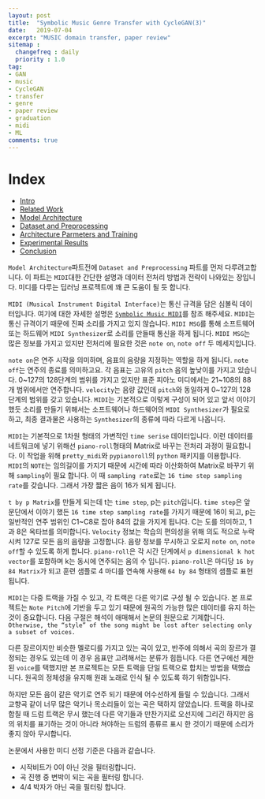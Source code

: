 ```yaml
---
layout: post
title:  "Symbolic Music Genre Transfer with CycleGAN(3)"
date:   2019-07-04
excerpt: "MUSIC domain transfer, paper review"
sitemap :
  changefreq : daily
  priority : 1.0
tag:
- GAN
- music
- CycleGAN
- transfer
- genre
- paper review
- graduation
- midi
- ML
comments: true
---
```


# Index
- <a href='https://sihan-son.github.io/CycleGAN-music-intro'>Intro</a>
- <a href='https://sihan-son.github.io/CycleGAN-music-related'>Related Work</a>
- <a href='https://sihan-son.github.io/CycleGAN-music-model'>Model Architecture</a>
- <a href='https://sihan-son.github.io/CycleGAN-music-pre'>Dataset and Preprocessing</a>
- <a href=''>Architecture Parmeters and Training</a>
- <a href=''>Experimental Results</a>
- <a href=''>Conclusion</a>

`Model Architecture`파트전에 `Dataset and Preprocessing` 파트를 먼저 다루려고합니다. 이 파트는 `MIDI`대한 간단한 설명과 데이터 전처리 방법과 전략이 나와있는 장입니다. 미디를 다루는 딥러닝 프로젝트에 꽤 큰 도움이 될 듯 합니다. 

`MIDI (Musical Instrument Digital Interface)`는 통신 규격을 담은 심볼릭 데이터입니다. 여기에 대한 자세한 설명은 <a href ='https://sihan-son.github.io/midi'>`Symbolic Music MIDI`</a>를 참조 해주세요. `MIDI`는 통신 규격이기 때문에 진짜 소리를 가지고 있지 않습니다. `MIDI MSG`를 통해 소프트웨어 또는 하드웨어 `MIDI Synthesizer`로 소리를 만들때 통신을 하게 됩니다. `MIDI MSG`는 많은 정보를 가지고 있지만 전처리에 필요한 것은 `note on`, `note off` 두 메세지입니다.  

`note on`은 연주 시작을 의미하며, 음표의 음량을 지정하는 역할을 하게 됩니다. `note off`는 연주의 종료를 의미하고요. 각 음표는 고유의 `pitch` 음의 높낮이를 가지고 있습니다. 0~127의 128단계의 범위를 가지고 있지만 표준 피아노 미디에서는 21~108의 88개 범위에서만 연주합니다. `velocity`는 음량 값인데 `pitch`와 동일하게 0~127의 128 단계의 범위를 갖고 있습니다. `MIDI`는 기본적으로 이렇게 구성이 되어 있고 앞서 이야기 했듯 소리를 만들기 위해서는 소프트웨어나 하드웨어의 `MIDI Synthesizer`가 필요로 하고, 최종 결과물은 사용하는 `Synthesizer`의 종류에 따라 다르게 나옵니다.   

`MIDI`는 기본적으로 1차원 형태의 가변적인 `time serise` 데이터입니다. 이런 데이터를 네트워크에 넣기 위해선 `piano-roll`형태의 Matrix로 바꾸는 전처리 과정이 필요합니다. 이 작업을 위해 `pretty_midi`와 `pypianoroll`의 `python` 패키지를 이용합니다. `MIDI`의 `NOTE`는 임의길이를 가지기 때문에 시간에 따라 이산화하여 Matrix로 바꾸기 위해 `sampling`이 필요 합니다. 이 때 `sampling rate`로는 `16 time step sampling rate`를 갖습니다. 그래서 가장 짧은 음이 16가 되게 됩니다.   

`t by p Matrix`를 만들게 되는데 t는 `time step`, p는 `pitch`입니다. `time step`은 앞 문단에서 이야기 했든 `16 time step sampling rate`를 가지기 때문에 16이 되고, p는 일반적인 연주 범위인 C1~C8로 잡아 84의 값을 가지게 됩니다. C는 도를 의미하고, 1과 8은 옥타브를 의미합니다. `Velocity` 정보는 학습의 편의성을 위해 의도 적으로 누락시켜 127로 모든 음의 음량을 고정합니다. 음량 정보를 무시하고 오로지 `note on`, `note off`할 수 있도록 하게 합니다. `piano-roll`은 각 시간 단계에서 `p dimensional k hot vector`를 포함하며 k는 동시에 연주되는 음의 수 입니다. `piano-roll`은 마디당 `16 by 84 Matrix`가 되고 훈련 샘플로 4 마디를 연속해 사용해 `64 by 84` 형태의 샘플로 표현 됩니다.  

`MIDI`는 다중 트랙을 가질 수 있고, 각 트랙은 다른 악기로 구성 될 수 있습니다. 본 프로젝트는 `Note Pitch`에 기반을 두고 있기 때문에 원곡의 가능한 많은 데이터를 유지 하는 것이 중요합니다. 다음 구절은 해석이 애매해서 논문의 원문으로 기제합니다. `Otherwise, the “style” of the song might be lost after selecting only a subset of voices.`  

다른 장르이지만 비슷한 멜로디를 가지고 있는 곡이 있고, 반주에 의해서 곡의 장르가 결정되는 경우도 있는데 이 경우 음표만 고려해서는 분류가 힘듭니다. 다른 연구에선 제한된 `voice`를 택했지만 본 프로젝트는 모든 트랙을 단일 트랙으로 합치는 방법을 택했습니다. 원곡의 정체성을 유지해 원래 노래로 인식 될 수 있도록 하기 위함입니다.   

하지만 모든 음이 같은 악기로 연주 되기 때문에 어수선하게 들릴 수 있습니다. 그래서 교향곡 같이 너무 많은 악기나 목소리들이 있는 곡은 택하지 않았습니다. 트랙을 하나로 합칠 때 드럼 트랙은 무시 했는데 다른 악기들과 만찬가지로 오선지에 그리긴 하지만 음의 위치를 표기하는 것이 아니라 쳐야하는 드럼의 종류르 표시 한 것이기 때문에 소리가 좋지 않아 무시합니다.   

논문에서 사용한 미디 선정 기준은 다음과 같습니다.

- 시작비트가 0이 아닌 것을 필터링합니다. 
- 곡 진행 중 변박이 되는 곡을 필터링 합니다.
- 4/4 박자가 아닌 곡을 필터링 합니다.  